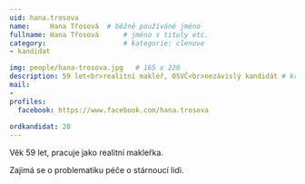 ```yaml
---
uid: hana.trosova
name:     Hana Třosová 	# běžně používáné jméno
fullname: Hana Třosová  	# jméno s tituly etc.
category:                   # kategorie: clenove
- kandidat

img: people/hana-trosova.jpg   # 165 x 220
description: 59 let<br>realitní makléř, OSVČ<br>nezávislý kandidát # kratký popis, max 160 znaků
mail:
- 
profiles:
  facebook: https://www.facebook.com/hana.trosova
  
ordkandidat: 20
---
```

Věk 59 let, pracuje jako realitní makleřka. 

Zajímá se o problematiku péče o stárnoucí lidi.
